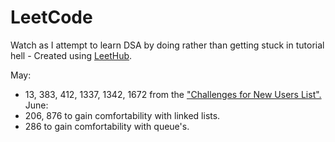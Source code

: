 # LeetCode
Watch as I attempt to learn DSA by doing rather than getting stuck in tutorial hell - Created using [LeetHub](https://github.com/QasimWani/LeetHub).

May:
  - 13, 383, 412, 1337, 1342, 1672 from the ["Challenges for New Users List".](https://leetcode.com/problem-list/challenges-for-new-users/)
June:
  - 206, 876 to gain comfortability with linked lists.
  - 286 to gain comfortability with queue's.
